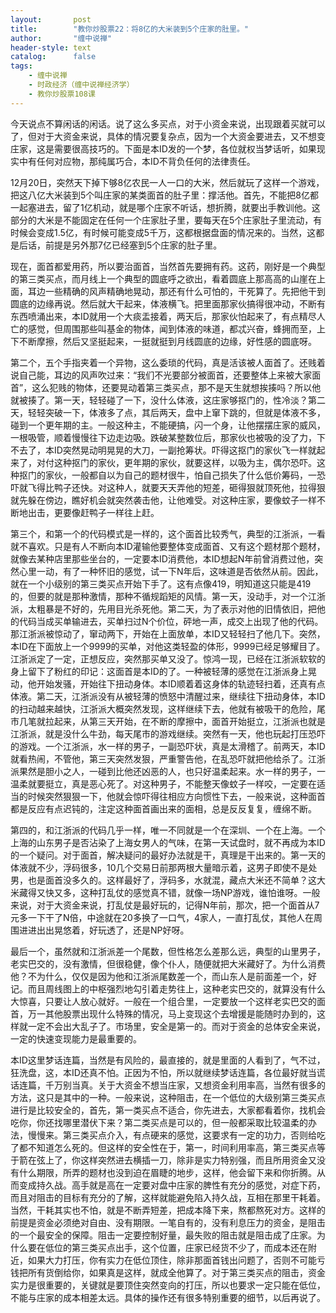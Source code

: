 ```yaml
---
layout:       post
title:        "教你炒股票22：将8亿的大米装到5个庄家的肚里。"
author:       "缠中说禅"
header-style: text
catalog:      false
tags:
    - 缠中说禅
    - 时政经济（缠中说禅经济学）
    - 教你炒股票108课
---
```


今天说点不算闲话的闲话。说了这么多买点，对于小资金来说，出现跟着买就可以了，但对于大资金来说，具体的情况要复杂点，因为一个大资金要进去，又不想变庄家，这是需要很高技巧的。下面是本ID发的一个梦，各位就权当梦话听，如果现实中有任何对应物，那纯属巧合，本ID不背负任何的法律责任。


12月20日，突然天下掉下够8亿农民一人一口的大米，然后就玩了这样一个游戏，把这八亿大米装到5个叫庄家的某类面首的肚子里：撑活他。首先，不能把8亿都一起塞进去，留了1亿机动，就是哪个庄家不听话，想折腾，就要出手教训他。这部分的大米是不能固定在任何一个庄家肚子里，要每天在5个庄家肚子里流动，有时候会变成1.5亿，有时候可能变成5千万，这都根据盘面的情况来的。当然，这都是后话，前提是另外那7亿已经塞到5个庄家的肚子里。

 

现在，面首都爱用药，所以要治面首，当然首先要拥有药。这药，刚好是一个典型的第三类买点，而月线上一个典型的圆底呼之欲出，看着圆底上那高高的山崖在上面，耳边一些精确的风声精确地晃动，那还有什么可怕的，干死算了。先把他干到圆底的边缘再说。然后就大干起来，体液横飞。把里面那家伙搞得很冲动，不断有东西喷涌出来，本ID就用一个大痰盂接着，两天后，那家伙怕起来了，有点精尽人亡的感觉，但周围那些叫基金的物体，闻到体液的味道，都忒兴奋，蜂拥而至，上下不断摩擦，然后又坚挺起来，一挺就挺到月线圆底的边缘，好性感的圆底呀。

 

第二个，五个手指夹着一个异物，这么委琐的代码，真是活该被人面首了。还贱着说自己能，耳边的风声吹过来：“我们不光要部分被面首，还要整体上来被大家面首”，这么犯贱的物体，还要晃动着第三类买点，那不是天生就想挨揍吗？所以他就被揍了。第一天，轻轻碰了一下，没什么体液，这庄家够抠门的，性冷淡？第二天，轻轻突破一下，体液多了点，其后两天，盘中上窜下跳的，但就是体液不多，碰到一个更年期的主。一般这种主，不能硬搞，闪一个身，让他摆摆庄家的威风，一根吸管，顺着慢慢往下边走边吸。跌破某整数位后，那家伙也被吸的没了力，下不去了，本ID突然晃动明晃晃的大刀，一副抢筹状。吓得这抠门的家伙飞一样就起来了，对付这种抠门的家伙，更年期的家伙，就要这样，以吸为主，偶尔恐吓。这种抠门的家伙，一般都自以为自己的题材很牛，怕自己损失了什么低价筹码，一恐吓就飞得比鸭子还快。对这种人，就要天天弄他的短差，砸得狠就顶死他，拉得狠就先躲在傍边，瞧好机会就突然袭击他，让他难受。对这种庄家，要像蚊子一样不断地出击，更要像赶鸭子一样往上赶。

 

第三个，和第一个的代码模式是一样的，这个面首比较秀气，典型的江浙派，一看就不喜欢。只是有人不断向本ID灌输他要整体变成面首、又有这个题材那个题材，就像去某种店里那些坐台的，一定要本ID消费他，本ID想起N年前曾消费过他，突然心里一动，有了一种怀旧的感觉，试一下N年后，这味道是否依然从前。因此，就在一个小级别的第三类买点开始下手了。这有点像419，明知道这只能是419的，但要的就是那种激情，那种不循规蹈矩的风情。第一天，没动手，对一个江浙派，太粗暴是不好的，先用目光杀死他。第二天，为了表示对他的旧情依旧，把他的代码当成买单输进去，买单扫过N个价位，砰地一声，成交上出现了他的代码。那江浙派被惊动了，窜动两下，开始在上面放单，本ID又轻轻扫了他几下。突然，本ID在下面放上一个9999的买单，对他这类轻盈的体形，9999已经足够耀目了。江浙派定了一定，正想反应，突然那买单又没了。惊鸿一现，已经在江浙派软软的身上留下了粉红的印记：这面首是本ID的了。一种被轻薄的感觉在江浙派身上晃动，他开始发骚，开始往下扭动身体。本ID顺着着这身体的轨迹轻扫着，还真有点体液。第二天，江浙派没有从被轻薄的愤怒中清醒过来，继续往下扭动身体，本ID的扫动越来越快，江浙派大概突然发现，这样继续下去，他就有被吸干的危险，尾市几笔就拉起来，从第三天开始，在不断的摩擦中，面首开始挺立，江浙派也就是江浙派，就是没什么牛劲，每天尾市的游戏继续。突然有一天，他也玩起打压恐吓的游戏。一个江浙派，水一样的男子，一副恐吓状，真是太滑稽了。前两天，本ID就看热闹，不管他，第三天突然发狠，严重警告他，在乱恐吓就把他给杀了。江浙派果然是胆小之人，一碰到比他还凶恶的人，也只好温柔起来。水一样的男子，一温柔就要挺立，真是恶心死了。对这种男子，不能整天像蚊子一样咬，一定要在适当的时候突然狠狠一下，他就会惊吓得往相应方向惯性下去，一般来说，这种面首都是反应有点迟钝的，注定这种面首画出来的面相，总是反反复复，缠绵不断。

 

第四的，和江浙派的代码几乎一样，唯一不同就是一个在深圳、一个在上海。一个上海的山东男子是否沾染了上海女男人的气味，在第一天试盘时，就不再成为本ID的一个疑问。对于面首，解决疑问的最好办法就是干，真理是干出来的。第一天的体液就不少，浮码很多，10几个交易日前那两根大量暗示着，这男子即使不是处男，也是面首没多久的。这样最好了，浮码多，水就混，藏点大米还不简单？这大米藏得又快又多，这种打乱仗的感觉真不错，就像一场NP游戏，谁怕谁呀。一般来说，对于大资金来说，打乱仗是最好玩的，记得N年前，那次，把一个面首从7元多一下干了N倍，中途就在20多换了一口气，4家人，一直打乱仗，其他人在周围进进出出晃悠着，好玩透了，还是NP好呀。

 

最后一个，虽然就和江浙派差一个尾数，但性格怎么差那么远，典型的山里男子，老实巴交的，没有激情，但很稳健，像个仆人，随便就把大米藏好了。为什么消费他？不为什么，仅仅是因为他和江浙派尾数差一个，而山东人是前面差一个，好记。而且周线图上的中枢强烈地勾引着走势往上，这种老实巴交的，就算没有什么大惊喜，只要让人放心就好。一般在一个组合里，一定要放一个这样老实巴交的面首，万一其他股票出现什么特殊的情况，马上变现这个去增援是能随时办到的，这样就一定不会出大乱子了。市场里，安全是第一的。而对于资金的总体安全来说，一定的快速变现能力是最重要的。

本ID这里梦话连篇，当然是有风险的，最直接的，就是里面的人看到了，气不过，狂洗盘，这，本ID还真不怕。正因为不怕，所以就继续梦话连篇，各位最好就当谎话连篇，千万别当真。关于大资金不想当庄家，又想资金利用率高，当然有很多的方法，这只是其中的一种。一般来说，这种阻击，在一个低位的大级别第三类买点进行是比较安全的，首先，第一类买点不适合，你先进去，大家都看着你，找机会吃你，你还找哪里潜伏下来？第二类买点是可以的，但一般都采取比较温柔的办法，慢慢来。第三类买点介入，有点硬来的感觉，这要求有一定的功力，否则给吃了都不知道怎么死的。但这样的安全性在于，第一，时间利用率高，第三类买点等于箭在弦上了，你这样突然进去横插一刀，除非是实力特别强，而且所用资金又没有什么期限，所弄的题材也没到迫在眉睫的地步，这样，他会留下来和你折腾。从而变成持久战。高手就是高在一定要对盘中庄家的脾性有充分的感觉，对症下药，而且对阻击的目标有充分的了解，这样就能避免陷入持久战，互相在那里干耗着。当然，干耗其实也不怕，就是不断弄短差，把成本降下来，熬都熬死对方。这样的前提是资金必须绝对自由、没有期限。一笔自有的，没有利息压力的资金，是阻击的一个最安全的保障。阻击一定要控制好量，最失败的阻击就是阻击成了庄家。为什么要在低位的第三类买点出手，这个位置，庄家已经货不少了，而成本还在附近，如果大力打压，你有实力在低位顶住，除非那面首钱出问题了，否则不可能亏钱把所有货倒给你，如果真是这样，就成全他算了。对于第三类买点的阻击，资金实力是很重要的，关键就是要顶住突然变向的打压，所以也要求一定只能在低位，不能与庄家的成本相差太远。具体的操作还有很多特别重要的细节，以后再说了。

